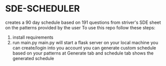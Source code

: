 # SDE-SCHEDULER
creates a 90 day schedule based on 191 questions from striver's SDE sheet on the patterns provided by the user
To use this repo follow these steps:
  1. install requirements
  2. run main.py
main.py will start a flask server on your local machine you can create/login into you account
you can generate custom schedule based on your patterns at Generate tab and schedule tab shows the generated schedule
